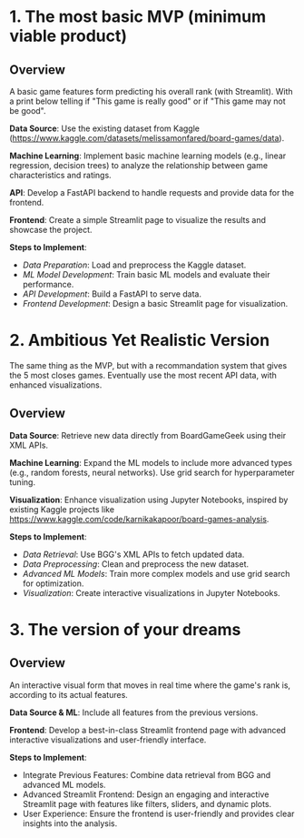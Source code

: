 
# 1. The most basic MVP (minimum viable product)

## Overview
A basic game features form predicting his overall rank (with Streamlit).
With a print below telling if "This game is really good" or if "This game may not be good".

**Data Source**: Use the existing dataset from Kaggle (https://www.kaggle.com/datasets/melissamonfared/board-games/data).

**Machine Learning**: Implement basic machine learning models (e.g., linear regression, decision trees) to analyze the relationship between game characteristics and ratings.

**API**: Develop a FastAPI backend to handle requests and provide data for the frontend.

**Frontend**: Create a simple Streamlit page to visualize the results and showcase the project.

**Steps to Implement**:
- *Data Preparation*: Load and preprocess the Kaggle dataset.
- *ML Model Development*: Train basic ML models and evaluate their performance.
- *API Development*: Build a FastAPI to serve data.
- *Frontend Development*: Design a basic Streamlit page for visualization.

# 2. Ambitious Yet Realistic Version
The same thing as the MVP, but with a recommandation system that gives the 5 most closes games.
Eventually use the most recent API data, with enhanced visualizations.

## Overview

**Data Source**: Retrieve new data directly from BoardGameGeek using their XML APIs.

**Machine Learning**: Expand the ML models to include more advanced types (e.g., random forests, neural networks). Use grid search for hyperparameter tuning.

**Visualization**: Enhance visualization using Jupyter Notebooks, inspired by existing Kaggle projects like https://www.kaggle.com/code/karnikakapoor/board-games-analysis.

**Steps to Implement**:
- *Data Retrieval*: Use BGG's XML APIs to fetch updated data.
- *Data Preprocessing*: Clean and preprocess the new dataset.
- *Advanced ML Models*: Train more complex models and use grid search for optimization.
- *Visualization*: Create interactive visualizations in Jupyter Notebooks.


# 3. The version of your dreams

## Overview
An interactive visual form that moves in real time where the game's rank is, according to its actual features.

**Data Source & ML**: Include all features from the previous versions.

**Frontend**: Develop a best-in-class Streamlit frontend page with advanced interactive visualizations and user-friendly interface.

**Steps to Implement**:
- Integrate Previous Features: Combine data retrieval from BGG and advanced ML models.
- Advanced Streamlit Frontend: Design an engaging and interactive Streamlit page with features like filters, sliders, and dynamic plots.
- User Experience: Ensure the frontend is user-friendly and provides clear insights into the analysis.
